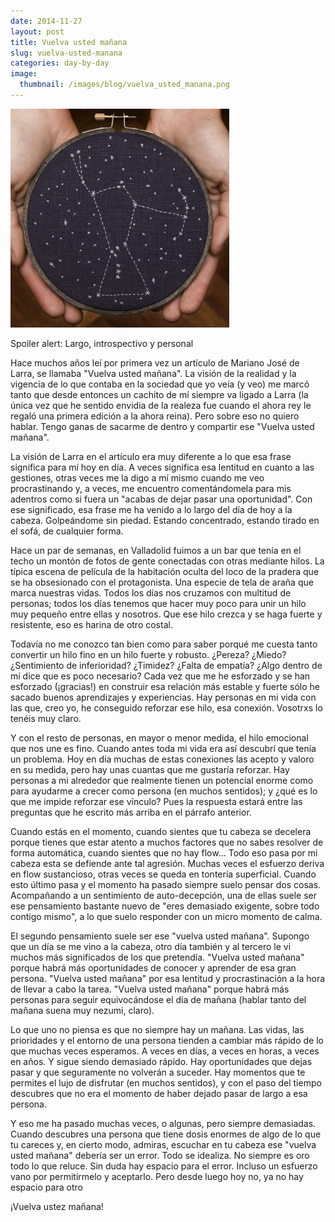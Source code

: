 ```yaml
---
date: 2014-11-27
layout: post
title: Vuelva usted mañana
slug: vuelva-usted-manana
categories: day-by-day
image:
  thumbnail: /images/blog/vuelva_usted_manana.png
---
```

[![Vuelva usted mañana](/images/blog/vuelva_usted_manana.png)](/images/blog/vuelva_usted_manana.png)

Spoiler alert: Largo, introspectivo y personal

Hace muchos años leí por primera vez un artículo de Mariano José de Larra, se llamaba "Vuelva usted mañana". La visión de la realidad y la vigencia de lo que contaba en la sociedad que yo veía (y veo) me marcó tanto que desde entonces un cachito de mí siempre va ligado a Larra (la única vez que he sentido envidia de la realeza fue cuando el ahora rey le regaló una primera edición a la ahora reina). Pero sobre eso no quiero hablar. Tengo ganas de sacarme de dentro y compartir ese "Vuelva usted mañana".

La visión de Larra en el artículo era muy diferente a lo que esa frase significa para mí hoy en día. A veces significa esa lentitud en cuanto a las gestiones, otras veces me la digo a mí mismo cuando me veo procrastinando y, a veces, me encuentro comentándomela para mis adentros como si fuera un "acabas de dejar pasar una oportunidad". Con ese significado, esa frase me ha venido a lo largo del día de hoy a la cabeza. Golpeándome sin piedad. Estando concentrado, estando tirado en el sofá, de cualquier forma.

Hace un par de semanas, en Valladolid fuimos a un bar que tenía en el techo un montón de fotos de gente conectadas con otras mediante hilos. La típica escena de película de la habitación oculta del loco de la pradera que se ha obsesionado con el protagonista. Una especie de tela de araña que marca nuestras vidas. Todos los días nos cruzamos con multitud de personas; todos los días tenemos que hacer muy poco para unir un hilo muy pequeño entre ellas y nosotros. Que ese hilo crezca y se haga fuerte y resistente, eso es harina de otro costal.

Todavía no me conozco tan bien como para saber porqué me cuesta tanto convertir un hilo fino en un hilo fuerte y robusto. ¿Pereza? ¿Miedo? ¿Sentimiento de inferioridad? ¿Timidez? ¿Falta de empatía? ¿Algo dentro de mí dice que es poco necesario? Cada vez que me he esforzado y se han esforzado (¡gracias!) en construir esa relación más estable y fuerte sólo he sacado buenos aprendizajes y experiencias. Hay personas en mi vida con las que, creo yo, he conseguido reforzar ese hilo, esa conexión. Vosotrxs lo tenéis muy claro.

Y con el resto de personas, en mayor o menor medida, el hilo emocional que nos une es fino. Cuando antes toda mi vida era así descubrí que tenía un problema. Hoy en día muchas de estas conexiones las acepto y valoro en su medida, pero hay unas cuantas que me gustaría reforzar. Hay personas a mi alrededor que realmente tienen un potencial enorme como para ayudarme a crecer como persona (en muchos sentidos); y ¿qué es lo que me impide reforzar ese vínculo? Pues la respuesta estará entre las preguntas que he escrito más arriba en el párrafo anterior.

Cuando estás en el momento, cuando sientes que tu cabeza se decelera porque tienes que estar atento a muchos factores que no sabes resolver de forma automática, cuando sientes que no hay flow... Todo eso pasa por mi cabeza esta se defiende ante tal agresión. Muchas veces el esfuerzo deriva en flow sustancioso, otras veces se queda en tontería superficial. Cuando esto último pasa y el momento ha pasado siempre suelo pensar dos cosas. Acompañando a un sentimiento de auto-decepción, una de ellas suele ser ese pensamiento bastante nuevo de "eres demasiado exigente, sobre todo contigo mismo", a lo que suelo responder con un micro momento de calma.

El segundo pensamiento suele ser ese "vuelva usted mañana". Supongo que un día se me vino a la cabeza, otro día también y al tercero le vi muchos más significados de los que pretendía. "Vuelva usted mañana" porque habrá más oportunidades de conocer y aprender de esa gran persona. "Vuelva usted mañana" por esa lentitud y procrastinación a la hora de llevar a cabo la tarea. "Vuelva usted mañana" porque habrá más personas para seguir equivocándose el día de mañana (hablar tanto del mañana suena muy nezumi, claro).

Lo que uno no piensa es que no siempre hay un mañana. Las vidas, las prioridades y el entorno de una persona tienden a cambiar más rápido de lo que muchas veces esperamos. A veces en días, a veces en horas, a veces en años. Y sigue siendo demasiado rápido. Hay oportunidades que dejas pasar y que seguramente no volverán a suceder. Hay momentos que te permites el lujo de disfrutar (en muchos sentidos), y con el paso del tiempo descubres que no era el momento de haber dejado pasar de largo a esa persona.

Y eso me ha pasado muchas veces, o algunas, pero siempre demasiadas. Cuando descubres una persona que tiene dosis enormes de algo de lo que tu careces y, en cierto modo, admiras, escuchar en tu cabeza ese "vuelva usted mañana" debería ser un error. Todo se idealiza. No siempre es oro todo lo que reluce. Sin duda hay espacio para el error. Incluso un esfuerzo vano por permitírmelo y aceptarlo. Pero desde luego hoy no, ya no hay espacio para otro

¡Vuelva ustez mañana!
